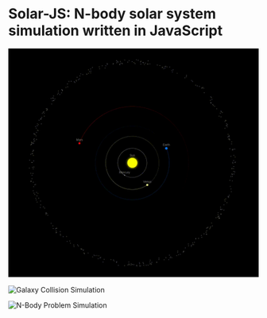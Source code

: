 # Solar-JS: N-body solar system simulation written in JavaScript

![Solar System Simulation](img/solar-system.gif)

![Galaxy Collision Simulation](img/galaxy-collision.gif)

![N-Body Problem Simulation](img/n-body-universe.gif)
